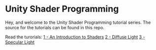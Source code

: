 # Unity Shader Programming
Hey, and welcome to the Unity Shader Programming tutorial series. The source for the tutorials can be found in this repo.

Read the turorials:
[1 - An Introduction to Shaders](https://digitalerr0r.wordpress.com/2015/09/02/unity-5-shader-programming-1-an-introduction-to-shaders/)
[2 - Diffuse Light](https://digitalerr0r.wordpress.com/2015/09/18/unity-5-shader-programming-2-diffuse-light/)
[3 - Specular Light](https://digitalerr0r.wordpress.com/2015/10/26/unity-5-shader-programming-3-specular-light/)

